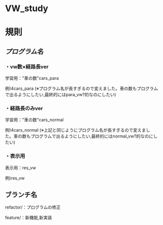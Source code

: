 # **VW_study**

# 規則

## *プログラム名*

### ・vw数×経路長ver

学習用："車の数"cars_para

例)4cars_para
(※プログラム名が長すぎるので変えました。車の数もプログラムで出るようにしたい,最終的にはpara_vw?的なのにしたい)

### ・経路長のみver

学習用："車の数"cars_normal

例)4cars_normal
(※上記と同じようにプログラム名が長すぎるので変えました。車の数もプログラムで出るようにしたい,最終的にはnormal_vw?的なのにしたい)

### ・表示用

表示用：res_vw

例)res_vw

## ブランチ名

refactor/：プログラムの修正

feature/：新機能,新実装
